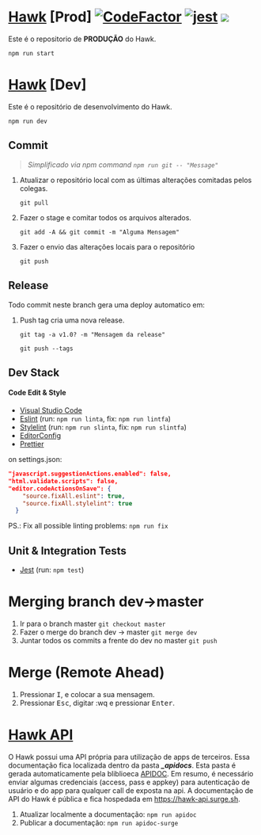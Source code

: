 



# [Hawk](https://hawkproject.herokuapp.com/) [Prod] [![CodeFactor](https://www.codefactor.io/repository/github/jrvansuita/hawk/badge?s=6dc2de9a8a50bdc0f1b72cae64e4eba7596e73cb)](https://www.codefactor.io/repository/github/jrvansuita/hawk)  [![jest](https://jestjs.io/img/jest-badge.svg)](https://github.com/facebook/jest) ![](https://img.shields.io/badge/Boutique%20Infantil-Legacy-green.svg?)

Este é o repositorio de **PRODUÇÃO** do Hawk.

``` npm run start ```

# [Hawk](https://hawkdev.herokuapp.com) [Dev]

Este é o repositório de desenvolvimento do Hawk.

``` npm run dev ```

## Commit
 >*Simplificado via npm command ```npm run git -- "Message"```*

 1. Atualizar o repositório local com as últimas alterações comitadas pelos colegas.

     ``` git pull ```

 2. Fazer o stage e comitar todos os arquivos alterados.

     ``` git add -A && git commit -m "Alguma Mensagem" ```

 3. Fazer o envio das alterações locais para o repositório

     ``` git push ```


## Release

Todo commit neste branch gera uma deploy automatico em:

 1. Push tag cria uma nova release.

     ``` git tag -a v1.0? -m "Mensagem da release"  ```

     ``` git push --tags ```


## Dev Stack

#### Code Edit & Style


- [Visual Studio Code](https://code.visualstudio.com/)
- [Eslint](https://github.com/eslint/eslint) (run: ```npm run linta```, fix: ```npm run lintfa```)
- [Stylelint](https://github.com/stylelint/stylelint) (run: ```npm run slinta```, fix: ```npm run slintfa```)
- [EditorConfig](https://editorconfig.org/)
- [Prettier](https://prettier.io/)


on settings.json:

```json
"javascript.suggestionActions.enabled": false,
"html.validate.scripts": false,
"editor.codeActionsOnSave": {
    "source.fixAll.eslint": true,
    "source.fixAll.stylelint": true
  }
```

PS.: Fix all possible linting problems: ```npm run fix```

## Unit & Integration Tests

- [Jest](https://github.com/facebook/jest) (run: ```npm test```)



# Merging branch dev->master

1. Ir para o branch master ```git checkout master```
2. Fazer o merge do branch dev -> master ```git merge dev```
3. Juntar todos os commits a frente do dev no master ```git push```


# Merge (Remote Ahead)

  1. Pressionar <kbd>I</kbd>, e colocar a sua mensagem.
  2. Pressionar <kbd>Esc</kbd>, digitar :wq e pressionar <kbd>Enter</kbd>.


# [Hawk API](hawk-api.surge.sh)

  O Hawk possui uma API própria para utilização de apps de terceiros. Essa documentação fica localizada dentro da pasta ***_apidocs***.
  Esta pasta é gerada automaticamente pela bliblioeca [APIDOC](https://apidocjs.com/). Em resumo, é necessário enviar algumas credenciais (access, pass e appkey) para autenticação de usuário e do app para qualquer call de exposta na api. A documentação de API do Hawk é pública e fica hospedada em https://hawk-api.surge.sh.

  1. Atualizar localmente a documentação: ```npm run apidoc```
  2. Publicar a documentação: ```npm run apidoc-surge```
